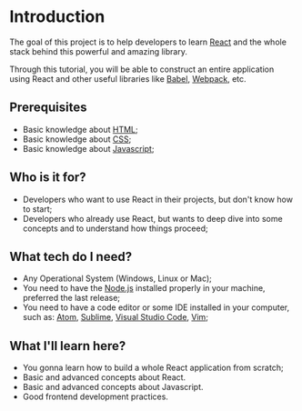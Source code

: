 # Introduction

The goal of this project is to help developers to learn [React](https://reactjs.org/) and the whole stack behind this powerful and amazing library.

Through this tutorial, you will be able to construct an entire application using React and other useful libraries like [Babel](https://babeljs.io/), [Webpack](https://webpack.js.org/), etc.

## Prerequisites

- Basic knowledge about [HTML](https://pt.wikipedia.org/wiki/HTML);
- Basic knowledge about [CSS](https://pt.wikipedia.org/wiki/Cascading_Style_Sheets);
- Basic knowledge about [Javascript](https://pt.wikipedia.org/wiki/JavaScript);

## Who is it for?

- Developers who want to use React in their projects, but don't know how to start;
- Developers who already use React, but wants to deep dive into some concepts and to understand how things proceed;

## What tech do I need?

* Any Operational System \(Windows, Linux or Mac\);
* You need to have the [Node.js](https://nodejs.org/en/) installed properly in your machine, preferred the last release;
* You need to have a code editor or some IDE installed in your computer, such as: [Atom](https://atom.io/), [Sublime](https://www.sublimetext.com/), [Visual Studio Code](https://code.visualstudio.com/), [Vim](http://www.vim.org/);

## What I'll learn here?

- You gonna learn how to build a whole React application from scratch;
- Basic and advanced concepts about React.
- Basic and advanced concepts about Javascript.
- Good frontend development practices.
